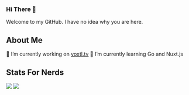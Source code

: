 ### Hi There 👋
Welcome to my GitHub. I have no idea why you are here.

## About Me
🔭 I’m currently working on [voxtl.tv](https://voxtl.tv) 
🌱 I’m currently learning Go and Nuxt.js 

## Stats For Nerds
<img align="left" src="https://github-readme-stats.vercel.app/api?username=LukeHallett&show_icons=true" />
<img align="left" src="https://github-readme-stats.vercel.app/api/top-langs/?username=LukeHallett&layout=compact" />


<!--
**LukeHallett/LukeHallett** is a ✨ _special_ ✨ repository because its `README.md` (this file) appears on your GitHub profile.

Here are some ideas to get you started:

- 🔭 I’m currently working on ...
- 🌱 I’m currently learning ...
- 👯 I’m looking to collaborate on ...
- 🤔 I’m looking for help with ...
- 💬 Ask me about ...
- 📫 How to reach me: ...
- 😄 Pronouns: ...
- ⚡ Fun fact: ...
-->
